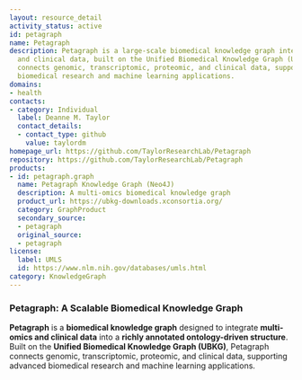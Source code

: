 ```yaml
---
layout: resource_detail
activity_status: active
id: petagraph
name: Petagraph
description: Petagraph is a large-scale biomedical knowledge graph integrating multi-omics
  and clinical data, built on the Unified Biomedical Knowledge Graph (UBKG). Petagraph
  connects genomic, transcriptomic, proteomic, and clinical data, supporting advanced
  biomedical research and machine learning applications.
domains:
- health
contacts:
- category: Individual
  label: Deanne M. Taylor
  contact_details:
  - contact_type: github
    value: taylordm
homepage_url: https://github.com/TaylorResearchLab/Petagraph
repository: https://github.com/TaylorResearchLab/Petagraph
products:
- id: petagraph.graph
  name: Petagraph Knowledge Graph (Neo4J)
  description: A multi-omics biomedical knowledge graph
  product_url: https://ubkg-downloads.xconsortia.org/
  category: GraphProduct
  secondary_source:
  - petagraph
  original_source:
  - petagraph
license:
  label: UMLS
  id: https://www.nlm.nih.gov/databases/umls.html
category: KnowledgeGraph
---
```


### Petagraph: A Scalable Biomedical Knowledge Graph

**Petagraph** is a **biomedical knowledge graph** designed to integrate **multi-omics and clinical data** into a **richly annotated ontology-driven structure**. Built on the **Unified Biomedical Knowledge Graph (UBKG)**, Petagraph connects genomic, transcriptomic, proteomic, and clinical data, supporting advanced biomedical research and machine learning applications.
